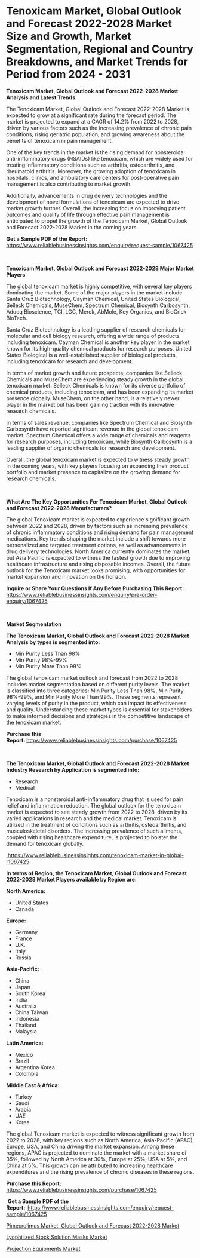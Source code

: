 <p><h1>Tenoxicam Market, Global Outlook and Forecast 2022-2028 Market Size and Growth, Market Segmentation, Regional and Country Breakdowns, and Market Trends for Period from 2024 -  2031</h1></p><p><strong>Tenoxicam Market, Global Outlook and Forecast 2022-2028 Market Analysis and Latest Trends</strong></p>
<p><p>The Tenoxicam Market, Global Outlook and Forecast 2022-2028 Market is expected to grow at a significant rate during the forecast period. The market is projected to expand at a CAGR of 14.2% from 2022 to 2028, driven by various factors such as the increasing prevalence of chronic pain conditions, rising geriatric population, and growing awareness about the benefits of tenoxicam in pain management.</p><p>One of the key trends in the market is the rising demand for nonsteroidal anti-inflammatory drugs (NSAIDs) like tenoxicam, which are widely used for treating inflammatory conditions such as arthritis, osteoarthritis, and rheumatoid arthritis. Moreover, the growing adoption of tenoxicam in hospitals, clinics, and ambulatory care centers for post-operative pain management is also contributing to market growth.</p><p>Additionally, advancements in drug delivery technologies and the development of novel formulations of tenoxicam are expected to drive market growth further. Overall, the increasing focus on improving patient outcomes and quality of life through effective pain management is anticipated to propel the growth of the Tenoxicam Market, Global Outlook and Forecast 2022-2028 Market in the coming years.</p></p>
<p><strong>Get a Sample PDF of the Report:&nbsp;</strong> <a href="https://www.reliablebusinessinsights.com/enquiry/request-sample/1067425">https://www.reliablebusinessinsights.com/enquiry/request-sample/1067425</a></p>
<p>&nbsp;</p>
<p><strong>Tenoxicam Market, Global Outlook and Forecast 2022-2028 Major Market Players</strong></p>
<p><p>The global tenoxicam market is highly competitive, with several key players dominating the market. Some of the major players in the market include Santa Cruz Biotechnology, Cayman Chemical, United States Biological, Selleck Chemicals, MuseChem, Spectrum Chemical, Biosynth Carbosynth, Adooq Bioscience, TCI, LGC, Merck, AbMole, Key Organics, and BioCrick BioTech.</p><p>Santa Cruz Biotechnology is a leading supplier of research chemicals for molecular and cell biology research, offering a wide range of products including tenoxicam. Cayman Chemical is another key player in the market known for its high-quality chemical products for research purposes. United States Biological is a well-established supplier of biological products, including tenoxicam for research and development.</p><p>In terms of market growth and future prospects, companies like Selleck Chemicals and MuseChem are experiencing steady growth in the global tenoxicam market. Selleck Chemicals is known for its diverse portfolio of chemical products, including tenoxicam, and has been expanding its market presence globally. MuseChem, on the other hand, is a relatively newer player in the market but has been gaining traction with its innovative research chemicals.</p><p>In terms of sales revenue, companies like Spectrum Chemical and Biosynth Carbosynth have reported significant revenue in the global tenoxicam market. Spectrum Chemical offers a wide range of chemicals and reagents for research purposes, including tenoxicam, while Biosynth Carbosynth is a leading supplier of organic chemicals for research and development.</p><p>Overall, the global tenoxicam market is expected to witness steady growth in the coming years, with key players focusing on expanding their product portfolio and market presence to capitalize on the growing demand for research chemicals.</p></p>
<p>&nbsp;</p>
<p><strong>What Are The Key Opportunities For Tenoxicam Market, Global Outlook and Forecast 2022-2028 Manufacturers?</strong></p>
<p><p>The global Tenoxicam market is expected to experience significant growth between 2022 and 2028, driven by factors such as increasing prevalence of chronic inflammatory conditions and rising demand for pain management medications. Key trends shaping the market include a shift towards more personalized and targeted treatment options, as well as advancements in drug delivery technologies. North America currently dominates the market, but Asia Pacific is expected to witness the fastest growth due to improving healthcare infrastructure and rising disposable incomes. Overall, the future outlook for the Tenoxicam market looks promising, with opportunities for market expansion and innovation on the horizon.</p></p>
<p><strong>Inquire or Share Your Questions If Any Before Purchasing This Report:</strong> <a href="https://www.reliablebusinessinsights.com/enquiry/pre-order-enquiry/1067425">https://www.reliablebusinessinsights.com/enquiry/pre-order-enquiry/1067425</a></p>
<p>&nbsp;</p>
<p><strong>Market Segmentation</strong></p>
<p><strong>The Tenoxicam Market, Global Outlook and Forecast 2022-2028 Market Analysis by types is segmented into:</strong></p>
<p><ul><li>Min Purity Less Than 98%</li><li>Min Purity 98%-99%</li><li>Min Purity More Than 99%</li></ul></p>
<p><p>The global tenoxicam market outlook and forecast from 2022 to 2028 includes market segmentation based on different purity levels. The market is classified into three categories: Min Purity Less Than 98%, Min Purity 98%-99%, and Min Purity More Than 99%. These segments represent varying levels of purity in the product, which can impact its effectiveness and quality. Understanding these market types is essential for stakeholders to make informed decisions and strategies in the competitive landscape of the tenoxicam market.</p></p>
<p><strong>Purchase this Report:&nbsp;</strong><a href="https://www.reliablebusinessinsights.com/purchase/1067425">https://www.reliablebusinessinsights.com/purchase/1067425</a></p>
<p>&nbsp;</p>
<p><strong>The Tenoxicam Market, Global Outlook and Forecast 2022-2028 Market Industry Research by Application is segmented into:</strong></p>
<p><ul><li>Research</li><li>Medical</li></ul></p>
<p><p>Tenoxicam is a nonsteroidal anti-inflammatory drug that is used for pain relief and inflammation reduction. The global outlook for the tenoxicam market is expected to see steady growth from 2022 to 2028, driven by its varied applications in research and the medical market. Tenoxicam is utilized in the treatment of conditions such as arthritis, osteoarthritis, and musculoskeletal disorders. The increasing prevalence of such ailments, coupled with rising healthcare expenditure, is projected to bolster the demand for tenoxicam globally.</p></p>
<p><a href="https://www.reliablebusinessinsights.com/tenoxicam-market-in-global-r1067425">&nbsp;https://www.reliablebusinessinsights.com/tenoxicam-market-in-global-r1067425</a></p>
<p><strong>In terms of Region, the Tenoxicam Market, Global Outlook and Forecast 2022-2028 Market Players available by Region are:</strong></p>
<p>
    <p> <strong> North America: </strong>
        <ul>
            <li>United States</li>
            <li>Canada</li>
        </ul>
        </p> 
    <p> <strong> Europe: </strong>
        <ul>
            <li>Germany</li>
            <li>France</li>
            <li>U.K.</li>
            <li>Italy</li>
            <li>Russia</li>
        </ul>
        </p> 
    <p> <strong> Asia-Pacific: </strong>
        <ul>
            <li>China</li>
            <li>Japan</li>
            <li>South Korea</li>
            <li>India</li>
            <li>Australia</li>
            <li>China Taiwan</li>
            <li>Indonesia</li>
            <li>Thailand</li>
            <li>Malaysia</li>
        </ul>
        </p> 
    <p> <strong> Latin America: </strong>
        <ul>
            <li>Mexico</li>
            <li>Brazil</li>
            <li>Argentina Korea</li>
            <li>Colombia</li>
        </ul>
        </p> 
    <p> <strong> Middle East & Africa: </strong>
        <ul>
            <li>Turkey</li>
            <li>Saudi</li>
            <li>Arabia</li>
            <li>UAE</li>
            <li>Korea</li>
        </ul>
    </p>
    </p>
<p><p>The global Tenoxicam market is expected to witness significant growth from 2022 to 2028, with key regions such as North America, Asia-Pacific (APAC), Europe, USA, and China driving the market expansion. Among these regions, APAC is projected to dominate the market with a market share of 35%, followed by North America at 30%, Europe at 25%, USA at 5%, and China at 5%. This growth can be attributed to increasing healthcare expenditures and the rising prevalence of chronic diseases in these regions.</p></p>
<p><strong>Purchase this Report: </strong><a href="https://www.reliablebusinessinsights.com/purchase/1067425">https://www.reliablebusinessinsights.com/purchase/1067425</a></p>
<p>&nbsp;<strong>Get a Sample PDF of the Report:&nbsp;&nbsp;</strong><a href="https://www.reliablebusinessinsights.com/enquiry/request-sample/1067425">https://www.reliablebusinessinsights.com/enquiry/request-sample/1067425</a></p>
<p><strong></strong></p>
<p><p><a href="https://github.com/MyrticeDare2023/Market-Research-Report-List-1/blob/main/pimecrolimus-market-global-outlook-and-forecast-2022-2028-market.md">Pimecrolimus Market, Global Outlook and Forecast 2022-2028 Market</a></p><p><a href="https://issuu.com/reportprime-2/docs/lyophilized-stock-solution-masks-market-size-2030.">Lyophilized Stock Solution Masks Market</a></p><p><a href="https://www.linkedin.com/pulse/projection-equipments-market-analysis-its-cagr-segmentation-global-pxwee">Projection Equipments Market</a></p></p>